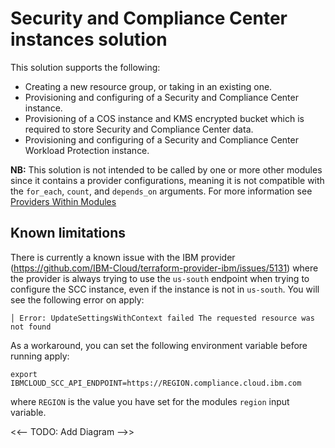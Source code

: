 # Security and Compliance Center instances solution

This solution supports the following:
- Creating a new resource group, or taking in an existing one.
- Provisioning and configuring of a Security and Compliance Center instance.
- Provisioning of a COS instance and KMS encrypted bucket which is required to store Security and Compliance Center data.
- Provisioning and configuring of a Security and Compliance Center Workload Protection instance.

**NB:** This solution is not intended to be called by one or more other modules since it contains a provider configurations, meaning it is not compatible with the `for_each`, `count`, and `depends_on` arguments. For more information see [Providers Within Modules](https://developer.hashicorp.com/terraform/language/modules/develop/providers)

## Known limitations
There is currently a known issue with the IBM provider (https://github.com/IBM-Cloud/terraform-provider-ibm/issues/5131) where the provider is always trying to use the `us-south` endpoint when trying to configure the SCC instance, even if the instance is not in `us-south`. You will see the following error on apply:
```
│ Error: UpdateSettingsWithContext failed The requested resource was not found
```
As a workaround, you can set the following environment variable before running apply:
```
export IBMCLOUD_SCC_API_ENDPOINT=https://REGION.compliance.cloud.ibm.com
```
where `REGION` is the value you have set for the modules `region` input variable.

<<-- TODO: Add Diagram -->>
